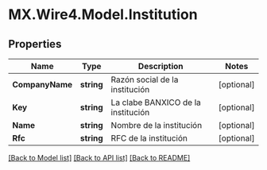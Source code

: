 # MX.Wire4.Model.Institution
## Properties

Name | Type | Description | Notes
------------ | ------------- | ------------- | -------------
**CompanyName** | **string** | Razón social de la institución | [optional] 
**Key** | **string** | La clabe BANXICO de la institución | [optional] 
**Name** | **string** | Nombre de la institución | [optional] 
**Rfc** | **string** | RFC de la institución | [optional] 

[[Back to Model list]](../README.md#documentation-for-models) [[Back to API list]](../README.md#documentation-for-api-endpoints) [[Back to README]](../README.md)

